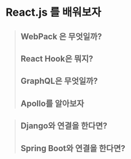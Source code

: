 # React.js 를 배워보자

> ## WebPack 은 무엇일까?
> ## React Hook은 뭐지?
> ## GraphQL은 무엇일까?
> ## Apollo를 알아보자

> ## Django와 연결을 한다면?
> ## Spring Boot와 연결을 한다면?
